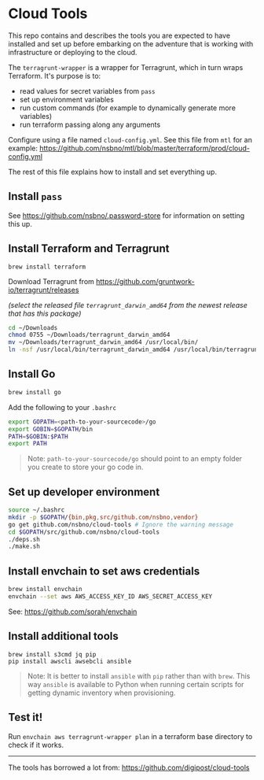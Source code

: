 # Cloud Tools

This repo contains and describes the tools you are expected to have installed and set up before embarking on the adventure that is working with infrastructure or deploying to the cloud.

The `terragrunt-wrapper` is a wrapper for Terragrunt, which in turn wraps Terraform. It's purpose is to:

- read values for secret variables from `pass`
- set up environment variables
- run custom commands (for example to dynamically generate more variables)
- run terraform passing along any arguments

Configure using a file named `cloud-config.yml`. See this file from `mtl` for an example: https://github.com/nsbno/mtl/blob/master/terraform/prod/cloud-config.yml

The rest of this file explains how to install and set everything up.


## Install `pass`

See https://github.com/nsbno/.password-store for information on setting this up.


## Install Terraform and Terragrunt

```
brew install terraform
```

Download Terragrunt from https://github.com/gruntwork-io/terragrunt/releases

_(select the released file `terragrunt_darwin_amd64` from the newest release that has this package)_

```bash
cd ~/Downloads
chmod 0755 ~/Downloads/terragrunt_darwin_amd64
mv ~/Downloads/terragrunt_darwin_amd64 /usr/local/bin/
ln -nsf /usr/local/bin/terragrunt_darwin_amd64 /usr/local/bin/terragrunt

```


## Install Go

```bash
brew install go
```

Add the following to your `.bashrc`

```bash
export GOPATH=<path-to-your-sourcecode>/go
export GOBIN=$GOPATH/bin
PATH=$GOBIN:$PATH
export PATH
```

> Note: `path-to-your-sourcecode/go` should point to an empty folder you create to store your go code in.


## Set up developer environment

```bash
source ~/.bashrc
mkdir -p $GOPATH/{bin,pkg,src/github.com/nsbno,vendor}
go get github.com/nsbno/cloud-tools # Ignore the warning message
cd $GOPATH/src/github.com/nsbno/cloud-tools
./deps.sh
./make.sh
```


## Install envchain to set aws credentials

```bash
brew install envchain
envchain --set aws AWS_ACCESS_KEY_ID AWS_SECRET_ACCESS_KEY
```
See: https://github.com/sorah/envchain


## Install additional tools

```
brew install s3cmd jq pip
pip install awscli awsebcli ansible
```

> Note: It is better to install `ansible` with `pip` rather than with `brew`. This way `ansible` is available to Python when running certain scripts for getting dynamic inventory when provisioning.

## Test it!

Run `envchain aws terragrunt-wrapper plan` in a terraform base directory to check if it works.


---
The tools has borrowed a lot from: https://github.com/digipost/cloud-tools

